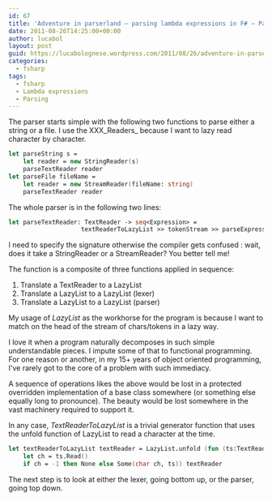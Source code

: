 ```yaml
---
id: 67
title: 'Adventure in parserland – parsing lambda expressions in F# – Part II'
date: 2011-08-26T14:25:00+00:00
author: lucabol
layout: post
guid: https://lucabolognese.wordpress.com/2011/08/26/adventure-in-parserland-parsing-lambda-expressions-in-f-part-ii/
categories:
  - fsharp
tags:
  - fsharp
  - Lambda expressions
  - Parsing
---
```

The parser starts simple with the following two functions to parse either a string or a file. I use the XXX_Readers_ because I want to lazy read character by character.

```fsharp
let parseString s =
    let reader = new StringReader(s)
    parseTextReader reader
let parseFile fileName =
    let reader = new StreamReader(fileName: string)
    parseTextReader reader
```

The whole parser is in the following two lines:

```fsharp
let parseTextReader: TextReader -> seq<Expression> =
                    textReaderToLazyList >> tokenStream >> parseExpressions
```

I need to specify the signature otherwise the compiler gets confused : wait, does it take a StringReader or a StreamReader? You better tell me!

The function is a composite of three functions applied in sequence:

  1. Translate a TextReader to a LazyList<char> 
  2. Translate a LazyList<char> to a LazyList<Token> (lexer) 
  3. Translate a LazyList<Token> to a LazyList<Expression> (parser) 

My usage of _LazyList_ as the workhorse for the program is because I want to match on the head of the stream of chars/tokens in a lazy way.

I love it when a program naturally decomposes in such simple understandable pieces. I impute some of that to functional programming. For one reason or another, in my 15+ years of object oriented programming, I've rarely got to the core of a problem with such immediacy.

A sequence of operations likes the above would be lost in a protected overridden implementation of a base class somewhere (or something else equally long to pronounce). The beauty would be lost somewhere in the vast machinery required to support it.

In any case, _TextReaderToLazyList_ is a trivial generator function that uses the unfold function of LazyList to read a character at the time.

```fsharp
let textReaderToLazyList textReader = LazyList.unfold (fun (ts:TextReader) ->
    let ch = ts.Read()
    if ch = -1 then None else Some(char ch, ts)) textReader
```

The next step is to look at either the lexer, going bottom up, or the parser, going top down.
